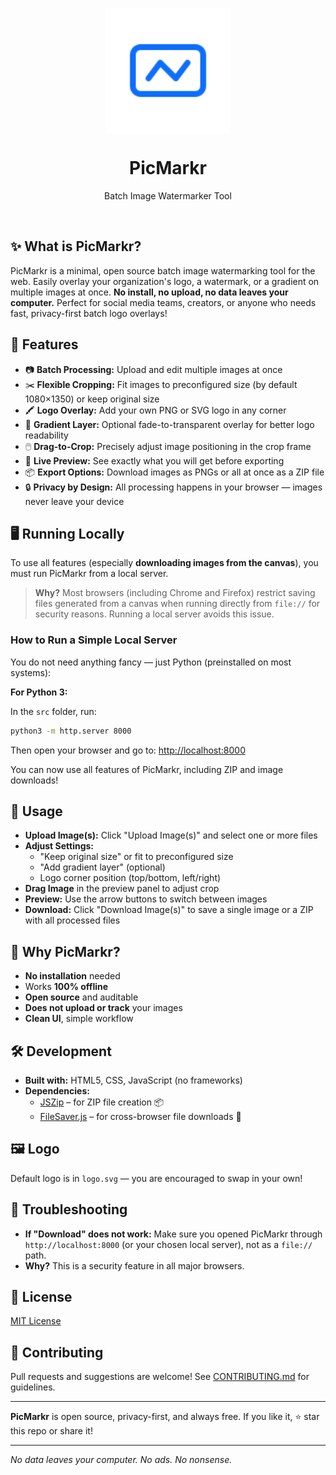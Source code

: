<p align="center">
  <img src="src/logo.svg" width="200px" align="center" alt="PicMarkr logo" />
  <h1 align="center">PicMarkr</h1>
  <p align="center">
    Batch Image Watermarker Tool
  </p>
</p>
<br/>

## ✨ What is PicMarkr?

PicMarkr is a minimal, open source batch image watermarking tool for the web.
Easily overlay your organization's logo, a watermark, or a gradient on multiple images at once.
**No install, no upload, no data leaves your computer.**
Perfect for social media teams, creators, or anyone who needs fast, privacy-first batch logo overlays!

## 🚀 Features

- 📷 **Batch Processing:** Upload and edit multiple images at once
- ✂️ **Flexible Cropping:** Fit images to preconfigured size (by default 1080×1350) or keep original size
- 🖍️ **Logo Overlay:** Add your own PNG or SVG logo in any corner
- 🎨 **Gradient Layer:** Optional fade-to-transparent overlay for better logo readability
- 🖱️ **Drag-to-Crop:** Precisely adjust image positioning in the crop frame
- 👀 **Live Preview:** See exactly what you will get before exporting
- 📦 **Export Options:** Download images as PNGs or all at once as a ZIP file
- 🔒 **Privacy by Design:** All processing happens in your browser — images never leave your device

## 🖥️ Running Locally

To use all features (especially **downloading images from the canvas**), you must run PicMarkr from a local server.

> **Why?**
> Most browsers (including Chrome and Firefox) restrict saving files generated from a canvas when running directly from `file://` for security reasons. Running a local server avoids this issue.

### How to Run a Simple Local Server

You do not need anything fancy — just Python (preinstalled on most systems):

**For Python 3:**

In the `src` folder, run:

```sh
python3 -m http.server 8000
```

Then open your browser and go to:
[http://localhost:8000](http://localhost:8000)

You can now use all features of PicMarkr, including ZIP and image downloads!

## 📝 Usage

- **Upload Image(s):** Click "Upload Image(s)" and select one or more files
- **Adjust Settings:**
  - "Keep original size" or fit to preconfigured size
  - "Add gradient layer" (optional)
  - Logo corner position (top/bottom, left/right)
- **Drag Image** in the preview panel to adjust crop
- **Preview:** Use the arrow buttons to switch between images
- **Download:** Click "Download Image(s)" to save a single image or a ZIP with all processed files

## 🤔 Why PicMarkr?

- **No installation** needed
- Works **100% offline**
- **Open source** and auditable
- **Does not upload or track** your images
- **Clean UI**, simple workflow

## 🛠️ Development

- **Built with:** HTML5, CSS, JavaScript (no frameworks)
- **Dependencies:**
  - [JSZip](https://stuk.github.io/jszip/) – for ZIP file creation 📦
  - [FileSaver.js](https://github.com/eligrey/FileSaver.js) – for cross-browser file downloads 💾

## 🖼️ Logo

Default logo is in `logo.svg` — you are encouraged to swap in your own!

## 🐞 Troubleshooting

- **If "Download" does not work:**
  Make sure you opened PicMarkr through `http://localhost:8000` (or your chosen local server), not as a `file://` path.
- **Why?**
  This is a security feature in all major browsers.

## 📄 License

[MIT License](LICENSE)

## 🤝 Contributing

Pull requests and suggestions are welcome!
See [CONTRIBUTING.md](CONTRIBUTING.md) for guidelines.

---

**PicMarkr** is open source, privacy-first, and always free.
If you like it, ⭐️ star this repo or share it!

---

_No data leaves your computer. No ads. No nonsense._
